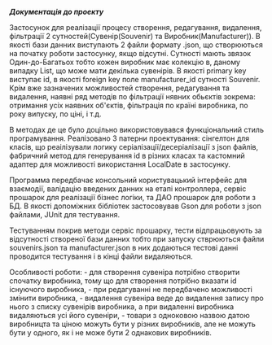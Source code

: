 ***Документація до проекту***

Застосунок для реалізації процесу створення, редагування, видалення,
фільтрації 2 сутностей(Сувенір(Souvenir) та Виробник(Manufacturer)).
В якості бази данних виступають 2 файли формату .json, що створюються 
на початку роботи застосунку, якщо відсутні.
Сутності мають звязок Один-до-Багатьох тобто кожен виробник має 
колекцію в, даному випадку List, що може мати декілька сувенірів.
В якості primary key виступає id, в якості foreign key поле
manufacturer_id сутності Souvenir.
Крім вже зазначених можливостей створення, редагування та 
видалення, наявні ряд методів по фільтрації нявних обьєктів
зокрема: отримання усіх наявних об'єктів, фільтрація по країні виробника,
по року випуску, по ціні, і т.д. 

В методах де це було доцільно використовувався функціональний стиль 
програмування. Реалізовано 3 патерни проектування: сінгелтон для класів, що
реаілізували логику серіалізації/десеріалізації з json файлів, фабричний метод 
для генерування id в різних класах та кастомний адаптер для можливості використання
LocalDate в застосунку. 

Программа передбачає консольний користувацький інтерфейс для взаємодії, валідацію
введених данних на етапі контроллера, сервіс прошарок для реалізації бізнес логіки,
та ДАО прошарок для роботи з БД. В якості допоміжних бібліотек застосовував Gson для 
роботи з json файлами, JUnit для тестування.

Тестуванням покрив методи сервіс прошарку, тести відпрацьовують за відсутності 
створеної бази данних тобто при запуску стврюються файли souvenirs.json та manufacturer.json 
в них додаються тестові данні проводится тестування і в кінці файли видаляються.

Особливості роботи: - для створення сувеніра потрібно створити спочатку виробника, тому що 
для створення потрібно вказати id існуючого виробника, - при редагуванні не передбачено 
можливості змінити виробника, - видалення сувеніра веде до видалення запису про нього з 
списку сувенірів виробника, а при видаленні виробника видаляються усі його сувеніри, - 
товари з одноковою назвою датою виробницта та ціною можуть бути у різних виробників, але не можуть бути у одного,
як і не може бути 2 однакових виробників.